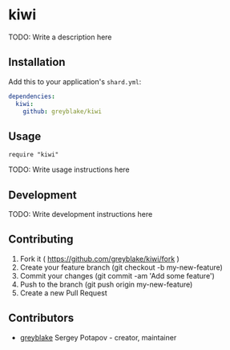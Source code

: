 # kiwi

TODO: Write a description here

## Installation


Add this to your application's `shard.yml`:

```yaml
dependencies:
  kiwi:
    github: greyblake/kiwi
```


## Usage


```crystal
require "kiwi"
```


TODO: Write usage instructions here

## Development

TODO: Write development instructions here

## Contributing

1. Fork it ( https://github.com/greyblake/kiwi/fork )
2. Create your feature branch (git checkout -b my-new-feature)
3. Commit your changes (git commit -am 'Add some feature')
4. Push to the branch (git push origin my-new-feature)
5. Create a new Pull Request

## Contributors

- [greyblake](https://github.com/greyblake) Sergey Potapov - creator, maintainer
